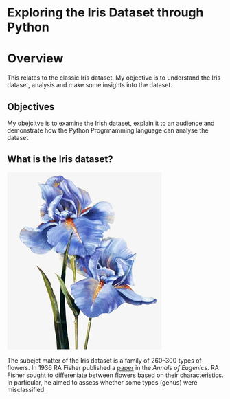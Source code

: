 # Exploring the Iris Dataset through Python
# Overview
This relates to the classic Iris dataset. My objective is to understand the Iris dataset, analysis and make some insights into the dataset.
## Objectives
My obejcitve is to examine the Irish dataset, explain it to an audience and demonstrate how the Python Progrmamming language can analyse the dataset
## What is the Iris dataset?
![Iris](iris.jpg)

The subejct matter of the Iris dataset is a family of 260–300 types of flowers. In 1936 RA Fisher published a 
[paper](https://onlinelibrary.wiley.com/doi/epdf/10.1111/j.1469-1809.1936.tb02137.x "Named link title") in the _Annals of Eugenics_. RA Fisher sought to differeniate between flowers based on their characteristics. In particular, he aimed to assess whether some types (genus) were misclassified. 

